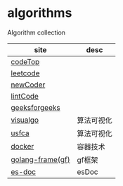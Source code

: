 # algorithms

Algorithm collection

| site                                                                             | desc  |
|----------------------------------------------------------------------------------|-------|
| [codeTop](https://codetop.cc/home)                                               |       |
| [leetcode](https://leetcode.cn/)                                                 |       |
| [newCoder](https://www.nowcoder.com/exam/oj/ta?page=1&tpId=13&type=13)           |       |
| [lintCode](https://www.lintcode.com/problem/)                                    |       |
| [geeksforgeeks](https://www.geeksforgeeks.org/sorting-algorithms/)               |       |
| [visualgo](https://visualgo.net/zh)                                              | 算法可视化 |
| [usfca](https://www.cs.usfca.edu/~galles/visualization/ComparisonSort.html)      | 算法可视化 |
| [docker](https://docs.docker.com/compose/reference/)                             | 容器技术  |
| [golang-frame(gf)](https://github.com/gogf/gf)                                   | gf框架  |
| [es-doc](https://www.elastic.co/guide/cn/elasticsearch/guide/current/index.html) | esDoc |
